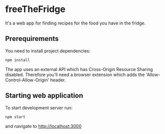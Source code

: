 # freeTheFridge
It's a web app for finding recipes for the food you have in the fridge.


## Prerequirements

You need to install project dependencies:
```
npm install
```

The app uses an external API which has Cross-Origin Resource Sharing disabled. Therefore you'll need a browser extension which adds the 'Allow-Control-Allow-Origin' header.


## Starting web application

To start development server run:
```
npm start
```
and navigate to [http://localhost:3000](http://localhost:3000)